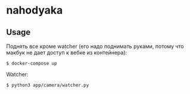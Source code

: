 # nahodyaka

## Usage
Поднять все кроме watcher (его надо поднимать руками, потому что макбук не дает
доступ к вебке из контейнера):
```
$ docker-compose up
```

Watcher:
```
$ python3 app/camera/watcher.py
```
